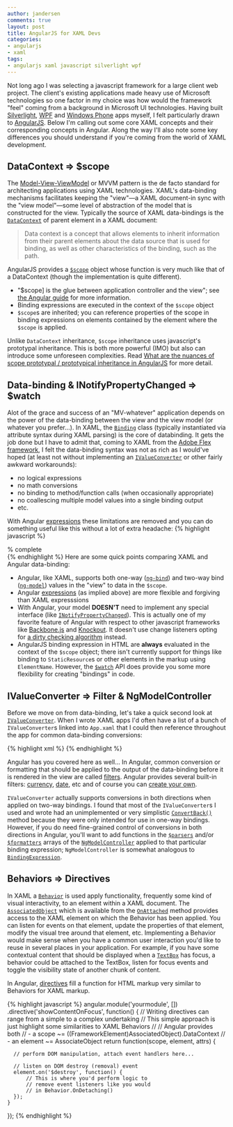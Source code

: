 ```yaml
---
author: jandersen
comments: true
layout: post
title: AngularJS for XAML Devs
categories:
- angularjs
- xaml
tags:
- angularjs xaml javascript silverlight wpf
---
```


Not long ago I was selecting a javascript framework for a large client web project.  The client's existing applications made heavy use of Microsoft technologies so one factor in my choice was how would the framework "feel" coming from a background in Microsoft UI technologies.   Having built [Silverlight](http://www.microsoft.com/silverlight/), [WPF](http://msdn.microsoft.com/en-us/library/ms754130.aspx) and [Windows Phone](https://dev.windowsphone.com/en-US) apps myself, I felt particularly drawn to [AngularJS](http://angularjs.org/).  Below I'm calling out some core XAML concepts and their corresponding concepts in Angular.  Along the way I'll also note some key differences you should understand if you're coming from the world of XAML development.

DataContext => $scope
---------------------

The [Model-View-ViewModel](http://blogs.msdn.com/b/johngossman/archive/2005/10/08/478683.aspx) or MVVM pattern is the de facto standard for architecting applications using XAML technologies.   XAML's data-binding mechanisms facilitates keeping the "view"&mdash;a XAML document-in sync with the "view model"&mdash;some level of abstraction of the model that is constructed for the view. Typically the source of XAML data-bindings is the [`DataContext`](http://msdn.microsoft.com/en-us/library/system.windows.frameworkelement.datacontext.aspx) of parent element in a XAML document:

> Data context is a concept that allows elements to inherit information from their parent elements about the data source that is used for binding, as well as other characteristics of the binding, such as the path.

AngularJS provides a [`$scope`](http://docs.angularjs.org/api/ng.$rootScope.Scope) object whose function is very much like that of a DataContext (though the implementation is quite different).

* "$scope] is the glue between application controller and the view"; see [the Angular guide](http://docs.angularjs.org/guide/scope) for more information.
* Binding expressions are executed in the context of the `$scope` object
* `$scope`s are inherited; you can reference properties of the scope in binding expressions on elements contained by the element where the `$scope` is applied.

Unlike `DataContext` inheritance, `$scope` inheritance uses javascript's prototypal inheritance.  This is both more powerful (IMO) but also can introduce some unforeseen complexities.  Read [What are the nuances of scope prototypal / prototypical inheritance in AngularJS](http://stackoverflow.com/questions/14049480/what-are-the-nuances-of-scope-prototypal-prototypical-inheritance-in-angularjs) for more detail.


Data-binding &amp; INotifyPropertyChanged => $watch
------------

Alot of the grace and success of an "MV-whatever" application depends on the power of the data-binding between the view and the view model (or whatever you prefer...).   In XAML, the [`Binding`](http://msdn.microsoft.com/en-us/library/system.windows.data.binding.aspx) class (typically instantiated via attribute syntax during XAML parsing) is the core of databinding.  It gets the job done but I have to admit that, coming to XAML from the [Adobe Flex framework](http://www.adobe.com/products/flex.html), I felt the data-binding syntax was not as rich as I would've hoped (at least not without implementing an [`IValueConverter`](http://msdn.microsoft.com/en-us/library/system.windows.data.ivalueconverter.aspx) or other fairly awkward workarounds): 
* no logical expressions
* no math conversions
* no binding to method/function calls (when occasionally appropriate)
* no coallescing multiple model values into a single binding output
* etc.

With Angular [expressions](http://docs.angularjs.org/guide/expression) these limitations are removed and you can do something useful like this without a lot of extra headache:
{% highlight javascript %}
<div><span ng-bind="Math.round(parentTask.completedTasks / parentTask.totalTasks * 100)"/>% complete</div> 
{% endhighlight %}
Here are some quick points comparing XAML and Angular data-binding:

* Angular, like XAML, supports both one-way ([`ng-bind`](http://docs.angularjs.org/api/ng.directive:ngBind)) and two-way bind ([`ng-model`](http://docs.angularjs.org/api/ng.directive:ngModel)) values in the "view" to data in the `$scope`.
* Angular [expressions](http://docs.angularjs.org/guide/expression) (as implied above) are more flexible and forgiving than XAML expresssions
* With Angular, your model **DOESN'T** need to implement any special interface (like [`INotifyPropertyChanged`](http://msdn.microsoft.com/en-us/library/system.componentmodel.inotifypropertychanged.aspx)).  This is actually one of my favorite feature of Angular with respect to other javascript frameworks like [Backbone.js](http://backbonejs.org/) and [Knockout](http://knockoutjs.com/).  It doesn't use change listeners opting for [a dirty checking algorithm](http://stackoverflow.com/questions/9682092/databinding-in-angularjs) instead.
* AngularJS binding expression in HTML are **always** evaluated in the context of the `$scope` object; there isn't currently support for things like binding to `StaticResource`s or other elements in the markup using `ElementName`.  However, the [`$watch`](http://docs.angularjs.org/api/ng.$rootScope.Scope#$watch) API does provide you some more flexibility for creating "bindings" in code.


IValueConverter => Filter & NgModelController
---------------------------------------------

Before we move on from data-binding, let's take a quick second look at [`IValueConverter`](http://msdn.microsoft.com/en-us/library/system.windows.data.ivalueconverter.aspx).  When I wrote XAML apps I'd often have a list of a bunch of `IValueConverter`s linked into `App.xaml` that I could then reference throughout the app for common data-binding conversions:

{% highlight xml %}
<BooleanToVisibilityConverter x:Key="BoolToVisibilityConverter"/> 
<InverseVisibilityConverter x:Key="InverseVisibilityConverter"/> 
<VisibilityBoolConverter x:Key="VisibilityBoolConverter"/> 
<CurrencyFormatConverter x:Key="CurrencyFormatConverter"/> 
{% endhighlight %}

Angular has you covered here as well...  In Angular, common conversion or formatting that should be applied to the output of the data-binding before it is rendered in the view are called [filters](http://docs.angularjs.org/guide/dev_guide.templates.filters.using_filters).  Angular provides several built-in filters: [currency](http://docs.angularjs.org/api/ng.filter:currency), [date](http://docs.angularjs.org/api/ng.filter:date), etc and of course you can [create your own](http://docs.angularjs.org/guide/dev_guide.templates.filters.creating_filters).

`IValueConverter` actually supports conversions in both directions when applied on two-way bindings.  I found that most of the `IValueConverter`s I used and wrote had an unimplemented or very simplistic [`ConvertBack()`](http://msdn.microsoft.com/en-us/library/system.windows.data.ivalueconverter.convertback.aspx) method because they were only intended for use in one-way bindings.  However, if you do need fine-grained control of conversions in both directions in Angular, you'll want to add functions in the [`$parsers`](http://docs.angularjs.org/api/ng.directive:ngModel.NgModelController#$parsers) and/or [`$formatters`](http://docs.angularjs.org/api/ng.directive:ngModel.NgModelController#$formatters) arrays of the [`NgModelController`](http://docs.angularjs.org/api/ng.directive:ngModel.NgModelController) applied to that particular binding expression; `NgModelController` is somewhat analogous to [`BindingExpression`](http://msdn.microsoft.com/en-us/library/system.windows.data.bindingexpression.aspx).


Behaviors => Directives
-----------------------

In XAML a [`Behavior`](http://msdn.microsoft.com/en-us/library/ff726531.aspx) is used apply functionality, frequently some kind of visual interactivity, to an element within a XAML document. The [`AssociatedObject`](http://msdn.microsoft.com/en-us/library/system.windows.interactivity.behavior.associatedobject.aspx) which is available from the [`OnAttached`](http://msdn.microsoft.com/en-us/library/system.windows.interactivity.behavior.onattached.aspx) method provides access to the XAML element on which the Behavior has been applied.  You can listen for events on that element, update the properties of that element, modify the visual tree around that element, etc.  Implementing a Behavior would make sense when you have a common user interaction you'd like to reuse in several places in your application.  For example, if you have some contextual content that should be displayed when a [`TextBox`](http://msdn.microsoft.com/en-us/library/system.windows.controls.textbox.aspx) has focus, a behavior could be attached to the TextBox, listen for focus events and toggle the visibility state of another chunk of content.

In Angular, [directives](http://docs.angularjs.org/guide/directive) fill a function for HTML markup very similar to Behaviors for XAML markup.

{% highlight javascript %}
   angular.module('yourmodule', [])
  .directive('showContentOnFocus', function() {
    // Writing directives can range from a simple to a complex undertaking
    // This simple approach is just highlight some similarities to XAML Behaviors
    //
    // Angular provides both
    // - a scope ~= ((FrameworkElement)AssociatedObject).DataContext 
    // - an element ~= AssociateObject
    return function(scope, element, attrs) {
      
      // perform DOM manipulation, attach event handlers here...
 
      // listen on DOM destroy (removal) event
      element.on('$destroy', function() {
          // This is where you'd perform logic to 
          // remove event listeners like you would
          // in Behavior.OnDetaching()
      });
    }
  });
{% endhighlight %}


